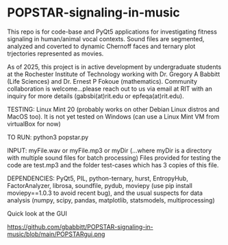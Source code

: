 # POPSTAR-signaling-in-music

This repo is for code-base and PyQt5 applications for investigating fitness signaling in human/animal vocal contexts.  Sound files are segmented, analyzed and coverted to dynamic Chernoff faces and ternary plot trjectories represented as movies.

As of 2025, this project is in active development by undergraduate students at the Rochester Institute of Technology working with Dr. Gregory A Babbitt (Life Sciences) and Dr. Ernest P Fokoue (mathematics). Community collaboration is welcome...please reach out to us via email at RIT with an inquiry for more details (gabsbi(at)rit.edu or epfeqa(at)rit.edu).

TESTING: Linux Mint 20 (probably works on other Debian Linux distros and MacOS too).  It is not yet tested on Windows (can use a Linux Mint VM from virtualBox for now)

TO RUN: python3 popstar.py 

INPUT: myFile.wav or myFile.mp3 or myDir (...where myDir is a directory with multiple sound files for batch processing) Files provided for testing the code are test.mp3 and the folder test-cases which has 3 copies of this file. 

DEPENDENCIES: PyQt5, PIL, python-ternary, hurst, EntropyHub, FactorAnalyzer, librosa, soundfile, pydub, moviepy (use pip install moviepy==1.0.3 to avoid recent bug), and the usual suspects for data analysis (numpy, scipy, pandas, matplotlib, statsmodels, multiprocessing)

Quick look at the GUI

https://github.com/gbabbitt/POPSTAR-signaling-in-music/blob/main/POPSTARgui.png



